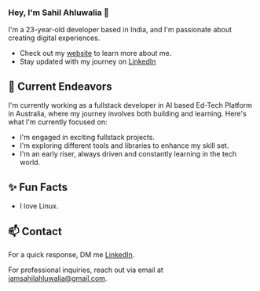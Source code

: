 ### Hey, I'm Sahil Ahluwalia 👋 

I'm a 23-year-old developer based in India, and I'm passionate about creating digital experiences. 

- Check out my [website](https://sahilahluwalia.in/) to learn more about me.
- Stay updated with my journey on [LinkedIn](https://www.linkedin.com/in/iamsahilahluwalia/) 

## 🔭 Current Endeavors 

I'm currently working as a fullstack developer in AI based Ed-Tech Platform in Australia, where my journey involves both building and learning. Here's what I'm currently focused on:

- I'm engaged in exciting fullstack projects.
- I'm exploring different tools and libraries to enhance my skill set.
- I'm an early riser, always driven and constantly learning in the tech world.

## ✨ Fun Facts 

- I love Linux.

## 📫 Contact

 For a quick response, DM me [LinkedIn](https://www.linkedin.com/in/iamsahilahluwalia/). 
 
 For professional inquiries, reach out via email at [iamsahilahluwalia@gmail.com](mailto:iamsahilahluwalia@gmail.com). 
